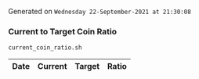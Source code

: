 Generated on `Wednesday 22-September-2021 at 21:30:08`

### Current to Target Coin Ratio
`current_coin_ratio.sh`

Date|Current|Target|Ratio
---|---|---|---

